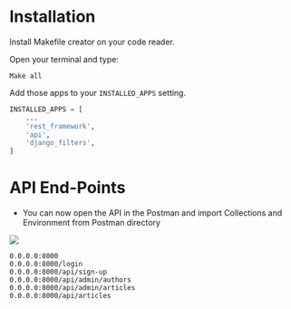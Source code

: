# Installation

Install Makefile creator on your code reader.

Open your terminal and type:

    Make all

Add those apps to your `INSTALLED_APPS` setting.
```python
INSTALLED_APPS = [
    ...
    'rest_framework',
    'api',
    'django_filters',
]
```

# API End-Points

- You can now open the API in the Postman and import Collections and Environment from Postman directory

<img src='https://user-images.githubusercontent.com/105290851/169929406-6b3b47a2-7297-4404-abc9-151bb112af41.png'>


    0.0.0.0:8000
    0.0.0.0:8000/login
    0.0.0.0:8000/api/sign-up
    0.0.0.0:8000/api/admin/authors
    0.0.0.0:8000/api/admin/articles
    0.0.0.0:8000/api/articles
